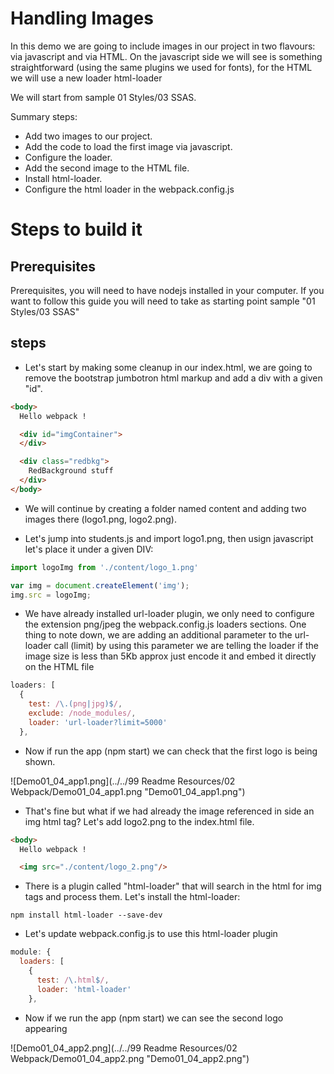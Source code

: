 # Handling Images

In this demo we are going to include images in our project in two flavours: via
javascript and via HTML. On the javascript side we will see is something
straightforward (using the same plugins we used for fonts), for the HTML we will use a new loader html-loader

We will start from sample 01 Styles/03 SSAS.

Summary steps:
 - Add two images to our project.
 - Add the code to load the first image via javascript.
 - Configure the loader.
 - Add the second image to the HTML file.
 - Install html-loader.
 - Configure the html loader in the webpack.config.js


# Steps to build it

## Prerequisites

Prerequisites, you will need to have nodejs installed in your computer. If you want to follow this guide you will need to take as starting point sample "01 Styles/03 SSAS"

## steps

- Let's start by making some cleanup in our index.html, we are going to remove the bootstrap jumbotron html markup and add a div with a given "id".

````html
<body>    
  Hello webpack !

  <div id="imgContainer">
  </div>

  <div class="redbkg">
    RedBackground stuff
  </div>
</body>
````

- We will continue by creating a folder named content and adding two images there (logo1.png, logo2.png).

- Let's jump into students.js and import logo1.png, then usign javascript let's place it under a given DIV:

````javascript
import logoImg from './content/logo_1.png'

var img = document.createElement('img');
img.src = logoImg;
````

- We have already installed url-loader plugin, we only need to configure the extension png/jpeg the webpack.config.js loaders sections. One thing to note down, we are adding an additional parameter to the url-loader call (limit) by using this parameter we are telling the loader if the image size is less than
5Kb approx just encode it and embed it directly on the HTML file

````javascript
loaders: [
  {
    test: /\.(png|jpg)$/,
    exclude: /node_modules/,
    loader: 'url-loader?limit=5000'
  },			
````

- Now if run the app (npm start) we can check that the first logo is being shown.

![Demo01_04_app1.png](../../99 Readme Resources/02 Webpack/Demo01_04_app1.png "Demo01_04_app1.png")



- That's fine but what if we had already the image referenced in side an img
html tag? Let's add logo2.png to the index.html file.

````html
<body>
  Hello webpack !

  <img src="./content/logo_2.png"/>
````

-  There is a plugin called "html-loader" that will search in the html for img tags and process them. Let's install the html-loader:

````
npm install html-loader --save-dev
````


- Let's update webpack.config.js to use this html-loader plugin

````javascript
module: {
  loaders: [
    {			  
      test: /\.html$/,
      loader: 'html-loader'
    },
````

- Now if we run the app (npm start) we can see the second logo appearing

![Demo01_04_app2.png](../../99 Readme Resources/02 Webpack/Demo01_04_app2.png "Demo01_04_app2.png")
